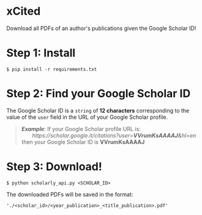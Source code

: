 


# xCited  
  Download all PDFs of an author's publications given the Google Scholar ID!

# Step 1: Install
```
$ pip install -r requirements.txt
```
# Step 2: Find your Google Scholar ID
The Google Scholar ID is a `string` of **12 characters** corresponding to the value of the `user` field in the URL of your Google Scholar profile.

> ***Example***: 
> If your Google Scholar profile URL is: <br/>
> &nbsp;&nbsp;&nbsp;&nbsp;&nbsp;&nbsp; *ht<span>tps://scholar.google.it/citations?user=**VVrumKsAAAAJ**&hl=en</span>* <br/>
> then your Google Scholar ID is **VVrumKsAAAAJ**

# Step 3: Download!
```
$ python scholarly_api.py <SCHOLAR_ID>
```
The downloaded PDFs will be saved in the format:
```
'./<scholar_id>/<year_publication>_<title_publication>.pdf'
```
